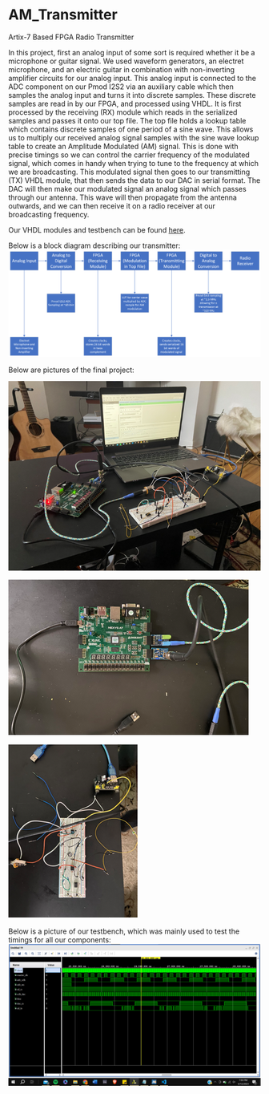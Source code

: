 # AM_Transmitter
Artix-7 Based FPGA Radio Transmitter

In this project, first an analog input of some sort is required whether it be a microphone or guitar signal. We used waveform generators, an electret microphone, and an electric guitar in combination with non-inverting amplifier circuits for our analog input. This analog input is connected to the ADC component on our Pmod I2S2 via an auxiliary cable which then samples the analog input and turns it into discrete samples. These discrete samples are read in by our FPGA, and processed using VHDL. It is first processed by the receiving (RX) module which reads in the serialized samples and passes it onto our top file. The top file holds a lookup table which contains discrete samples of one period of a sine wave. This allows us to multiply our received analog signal samples with the sine wave lookup table to create an Amplitude Modulated (AM) signal. This is done with precise timings so we can control the carrier frequency of the modulated signal, which comes in handy when trying to tune to the frequency at which we are broadcasting. This modulated signal then goes to our transmitting (TX) VHDL module, that then sends the data to our DAC in serial format. The DAC will then make our modulated signal an analog signal which passes through our antenna. This wave will then propagate from the antenna outwards, and we can then receive it on a radio receiver at our broadcasting frequency.

Our VHDL modules and testbench can be found [here](/radio3/radio3.srcs/sources_1).

Below is a block diagram describing our transmitter:
![block_diagram](project_block.png)

Below are pictures of the final project:  

![overall](Overall.PNG)

![FPGA](FPGA.PNG)

![Mic](Mic.PNG)

Below is a picture of our testbench, which was mainly used to test the timings for all our components:
![testbench](testbench%20(1).png)

